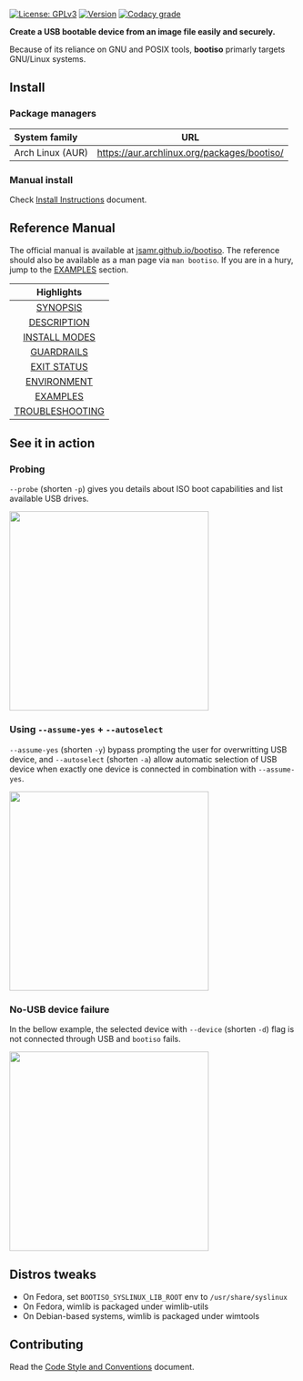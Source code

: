 [![License: GPLv3](https://badgen.net/badge/license/GPLv3/blue)](https://www.gnu.org/licenses/gpl-3.0.html)
[![Version](https://badgen.net/github/tag/jsamr/bootiso?label=version)]()
[![Codacy grade](https://img.shields.io/codacy/grade/9f441cf6a1d6475484a9bb3ec2ed9713.svg)](https://app.codacy.com/app/jsamr/bootiso?utm_source=github.com&utm_medium=referral&utm_content=jsamr/bootiso&utm_campaign=badger)

**Create a USB bootable device from an image file easily and securely.**

Because of its reliance on GNU and POSIX tools, **bootiso** primarly targets GNU/Linux systems.

## Install

### Package managers

| System family    | URL                                         |
| :--------------- | ------------------------------------------- |
| Arch Linux (AUR) | https://aur.archlinux.org/packages/bootiso/ |

### Manual install

Check [Install Instructions](install.md) document.

## Reference Manual

The official manual is available at [jsamr.github.io/bootiso](https://jsamr.github.io/bootiso/).
The reference should also be available as a man page via `man bootiso`.
If you are in a hury, jump to the [EXAMPLES](https://jsamr.github.io/bootiso/#EXAMPLES) section.

|                             Highlights                              |
| :-----------------------------------------------------------------: |
|        [SYNOPSIS](https://jsamr.github.io/bootiso/#SYNOPSIS)        |
|     [DESCRIPTION](https://jsamr.github.io/bootiso/#DESCRIPTION)     |
|   [INSTALL MODES](https://jsamr.github.io/bootiso/#INSTALL_MODES)   |
|      [GUARDRAILS](https://jsamr.github.io/bootiso/#GUARDRAILS)      |
|     [EXIT STATUS](https://jsamr.github.io/bootiso/#EXIT_STATUS)     |
|     [ENVIRONMENT](https://jsamr.github.io/bootiso/#ENVIRONMENT)     |
|        [EXAMPLES](https://jsamr.github.io/bootiso/#EXAMPLES)        |
| [TROUBLESHOOTING](https://jsamr.github.io/bootiso/#TROUBLESHOOTING) |

<a name="action"></a>

## See it in action

### Probing

`--probe` (shorten `-p`) gives you details about ISO boot capabilities and list available USB drives.

<a href="https://asciinema.org/a/eWbZtAXVKIzVYEMMCt5kmT5cq?speed=2&autoplay=1&size=medium&rows=20">
<img src="https://asciinema.org/a/eWbZtAXVKIzVYEMMCt5kmT5cq.svg" height="350">
</a>

### Using `--assume-yes` + `--autoselect`

`--assume-yes` (shorten `-y`) bypass prompting the user for overwritting USB device, and `--autoselect` (shorten `-a`) allow automatic selection of USB device when exactly one device is connected in combination with `--assume-yes`.

<a href="https://asciinema.org/a/Jwy5DTgcEJSCKJlY1SgsfiWc1?speed=3&autoplay=1&size=medium&rows=20" target="_blank"><img src="https://asciinema.org/a/Jwy5DTgcEJSCKJlY1SgsfiWc1.svg" height="350"/></a>

### No-USB device failure

In the bellow example, the selected device with `--device` (shorten `-d`) flag is not connected through USB and `bootiso` fails.

<a href="https://asciinema.org/a/EUg7jUwdwM4KdABClIK1NjGlY?speed=3&autoplay=1&size=medium&rows=20" target="_blank"><img src="https://asciinema.org/a/EUg7jUwdwM4KdABClIK1NjGlY.svg" height="350"/></a>

<a name="distro-tweaks"></a>

## Distros tweaks

- On Fedora, set `BOOTISO_SYSLINUX_LIB_ROOT` env to `/usr/share/syslinux`
- On Fedora, wimlib is packaged under wimlib-utils
- On Debian-based systems, wimlib is packaged under wimtools

## Contributing

Read the [Code Style and Conventions](style.md) document.
